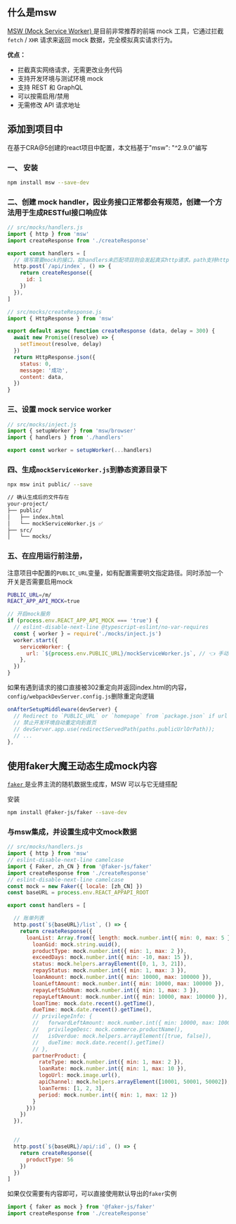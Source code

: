 ## 什么是msw
[MSW (Mock Service Worker) ](https://mswjs.io/)是目前非常推荐的前端 mock 工具，它通过拦截 `fetch` / `XHR` 请求来返回 mock 数据，完全模拟真实请求行为。

**优点：**
- 拦截真实网络请求，无需更改业务代码    
- 支持开发环境与测试环境 mock    
- 支持 REST 和 GraphQL    
- 可以按需启用/禁用    
- 无需修改 API 请求地址

## 添加到项目中
在基于CRA@5创建的react项目中配置，本文档基于"msw": "^2.9.0"编写

### 一、 安装
```bash
npm install msw --save-dev
```

### 二、创建 mock handler，因业务接口正常都会有规范，创建一个方法用于生成RESTful接口响应体
```js
// src/mocks/handlers.js
import { http } from 'msw'
import createResponse from './createResponse'

export const handlers = [
  // 填写需要mock的接口，如handlers未匹配项目则会发起真实http请求。path支持http协议全路径
  http.post(`/api/index`, () => {
    return createResponse({
      id: 1
    })
  }),
]

// src/mocks/createResponse.js
import { HttpResponse } from 'msw'

export default async function createResponse (data, delay = 300) {
  await new Promise((resolve) => {
    setTimeout(resolve, delay)
  })
  return HttpResponse.json({
    status: 0,
    message: '成功',
    content: data,
  })
}
```

### 三、设置 mock service worker
```js
// src/mocks/inject.js
import { setupWorker } from 'msw/browser'
import { handlers } from './handlers'

export const worker = setupWorker(...handlers)
```

### 四、生成`mockServiceWorker.js`到静态资源目录下
```bash
npx msw init public/ --save

// 确认生成后的文件存在
your-project/
├── public/
│   ├── index.html
│   └── mockServiceWorker.js ✅
├── src/
│   └── mocks/
```

### 五、在应用运行前注册，
注意项目中配置的`PUBLIC_URL`变量，如有配置需要明文指定路径。同时添加一个开关是否需要启用mock
```bash
PUBLIC_URL=/m/
REACT_APP_API_MOCK=true
```

```js
// 开启mock服务
if (process.env.REACT_APP_API_MOCK === 'true') {
  // eslint-disable-next-line @typescript-eslint/no-var-requires
  const { worker } = require('./mocks/inject.js')
  worker.start({
    serviceWorker: {
      url: `${process.env.PUBLIC_URL}/mockServiceWorker.js`, // 👈 手动指定路径
    },
  })
}
```

如果有遇到请求的接口直接被302重定向并返回index.html的内容，`config/webpackDevServer.config.js`删除重定向逻辑
```js
onAfterSetupMiddleware(devServer) {
  // Redirect to `PUBLIC_URL` or `homepage` from `package.json` if url not match
  // 禁止开发环境自动重定向到首页
  // devServer.app.use(redirectServedPath(paths.publicUrlOrPath));
  // ...
},
```


## 使用faker大魔王动态生成mock内容
[`faker` ](https://github.com/faker-js/faker)是业界主流的随机数据生成库，MSW 可以与它无缝搭配

安装
```bash
npm install @faker-js/faker --save-dev
```

### 与msw集成，并设置生成中文mock数据
```js
// src/mocks/handlers.js
import { http } from 'msw'
// eslint-disable-next-line camelcase
import { Faker, zh_CN } from '@faker-js/faker'
import createResponse from './createResponse'
// eslint-disable-next-line camelcase
const mock = new Faker({ locale: [zh_CN] })
const baseURL = process.env.REACT_APPAPI_ROOT

export const handlers = [

  // 账单列表
  http.post(`${baseURL}/list`, () => {
    return createResponse({
      loanList: Array.from({ length: mock.number.int({ min: 0, max: 5 }) }, () => ({
        loanGid: mock.string.uuid(),
        productType: mock.number.int({ min: 1, max: 2 }),
        exceedDays: mock.number.int({ min: -10, max: 15 }),
        status: mock.helpers.arrayElement([0, 1, 3, 21]),
        repayStatus: mock.number.int({ min: 1, max: 3 }),
        loanAmount: mock.number.int({ min: 10000, max: 100000 }),
        loanLeftAmount: mock.number.int({ min: 10000, max: 100000 }),
        repayLeftSubNum: mock.number.int({ min: 1, max: 3 }),
        repayLeftAmount: mock.number.int({ min: 10000, max: 100000 }),
        loanTime: mock.date.recent().getTime(),
        dueTime: mock.date.recent().getTime(),
        // privilegeInfo: {
        //   forwardLeftAmount: mock.number.int({ min: 10000, max: 100000 }),
        //   privilegeDesc: mock.commerce.productName(),
        //   isOverdue: mock.helpers.arrayElement([true, false]),
        //   dueTime: mock.date.recent().getTime()
        // },
        partnerProduct: {
          rateType: mock.number.int({ min: 1, max: 2 }),
          loanRate: mock.number.int({ min: 1, max: 10 }),
          logoUrl: mock.image.url(),
          apiChannel: mock.helpers.arrayElement([10001, 50001, 50002]), // 随机生成一个数组，数组元素为 10001、20002、10003 中的一个,
          loanTerms: [1, 2, 3],
          period: mock.number.int({ min: 1, max: 12 })
        }
      }))
    })
  }),


  // 
  http.post(`${baseURL}/api/:id`, () => {
    return createResponse({
      productType: 56
    })
  })
]

```

如果仅仅需要有内容即可，可以直接使用默认导出的`faker`实例
```js
import { faker as mock } from '@faker-js/faker'
import createResponse from './createResponse'
```
